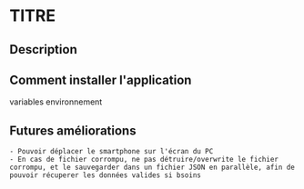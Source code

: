 # TITRE

## Description

## Comment installer l'application
variables environnement

## Futures améliorations

    - Pouvoir déplacer le smartphone sur l'écran du PC
    - En cas de fichier corrompu, ne pas détruire/overwrite le fichier corrompu, et le sauvegarder dans un fichier JSON en parallèle, afin de pouvoir récuperer les données valides si bsoins 